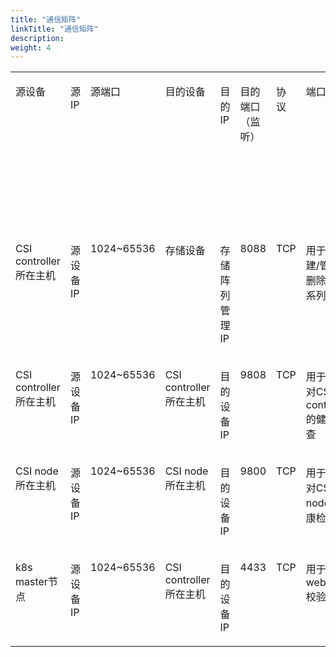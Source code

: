 ```yaml
---
title: "通信矩阵"
linkTitle: "通信矩阵"
description: 
weight: 4
---
```


<a name="table1999602114572"></a>
<table><tbody><tr id="row133412215574"><td class="cellrowborder" valign="top" width="9.734859602778593%"><p id="p634162225714"><a name="p634162225714"></a><a name="p634162225714"></a>源设备</p>
</td>
<td class="cellrowborder" valign="top" width="7.063888073574014%"><p id="p83472220578"><a name="p83472220578"></a><a name="p83472220578"></a>源IP</p>
</td>
<td class="cellrowborder" valign="top" width="5.606105077781039%"><p id="p1134132295710"><a name="p1134132295710"></a><a name="p1134132295710"></a>源端口</p>
</td>
<td class="cellrowborder" valign="top" width="8.74669797475785%"><p id="p33412275719"><a name="p33412275719"></a><a name="p33412275719"></a>目的设备</p>
</td>
<td class="cellrowborder" valign="top" width="6.3203209079346445%"><p id="p2034122215711"><a name="p2034122215711"></a><a name="p2034122215711"></a>目的IP</p>
</td>
<td class="cellrowborder" valign="top" width="6.838861168183152%"><p id="p93452225712"><a name="p93452225712"></a><a name="p93452225712"></a>目的端口    （监听）</p>
</td>
<td class="cellrowborder" valign="top" width="6.848644946678408%"><p id="p15341822105712"><a name="p15341822105712"></a><a name="p15341822105712"></a>协议</p>
</td>
<td class="cellrowborder" valign="top" width="13.814695235299872%"><p id="p1534322135717"><a name="p1534322135717"></a><a name="p1534322135717"></a>端口说明</p>
</td>
<td class="cellrowborder" valign="top" width="8.286860385480873%"><p id="p63442205717"><a name="p63442205717"></a><a name="p63442205717"></a>监听端口是否可更改</p>
</td>
<td class="cellrowborder" valign="top" width="6.887780060659426%"><p id="p193410220572"><a name="p193410220572"></a><a name="p193410220572"></a>认证方式</p>
</td>
<td class="cellrowborder" valign="top" width="8.25750904999511%"><p id="p14341122185711"><a name="p14341122185711"></a><a name="p14341122185711"></a>加密方式</p>
</td>
<td class="cellrowborder" valign="top" width="5.322375501418648%"><p id="p203432212573"><a name="p203432212573"></a><a name="p203432212573"></a>所属平面</p>
</td>
<td class="cellrowborder" valign="top" width="6.27140201545837%"><p id="p1534222135713"><a name="p1534222135713"></a><a name="p1534222135713"></a>特殊场景</p>
</td>
</tr>
<tr id="row836142219578"><td class="cellrowborder" valign="top" width="9.734859602778593%"><p id="p1536202295711"><a name="p1536202295711"></a><a name="p1536202295711"></a>CSI controller所在主机</p>
</td>
<td class="cellrowborder" valign="top" width="7.063888073574014%"><p id="p133642220579"><a name="p133642220579"></a><a name="p133642220579"></a>源设备IP</p>
</td>
<td class="cellrowborder" valign="top" width="5.606105077781039%"><p id="p7361822165717"><a name="p7361822165717"></a><a name="p7361822165717"></a>1024~65536</p>
</td>
<td class="cellrowborder" valign="top" width="8.74669797475785%"><p id="p113632213573"><a name="p113632213573"></a><a name="p113632213573"></a>存储设备</p>
</td>
<td class="cellrowborder" valign="top" width="6.3203209079346445%"><p id="p1836132275715"><a name="p1836132275715"></a><a name="p1836132275715"></a>存储阵列管理IP</p>
</td>
<td class="cellrowborder" valign="top" width="6.838861168183152%"><p id="p5361922125714"><a name="p5361922125714"></a><a name="p5361922125714"></a>8088</p>
</td>
<td class="cellrowborder" valign="top" width="6.848644946678408%"><p id="p1365228572"><a name="p1365228572"></a><a name="p1365228572"></a>TCP</p>
</td>
<td class="cellrowborder" valign="top" width="13.814695235299872%"><p id="p11365221571"><a name="p11365221571"></a><a name="p11365221571"></a>用于卷创建/管理/删除等一系列动作</p>
</td>
<td class="cellrowborder" valign="top" width="8.286860385480873%"><p id="p1336142265717"><a name="p1336142265717"></a><a name="p1336142265717"></a>否</p>
</td>
<td class="cellrowborder" valign="top" width="6.887780060659426%"><p id="p1836142275717"><a name="p1836142275717"></a><a name="p1836142275717"></a>用户名/密码</p>
</td>
<td class="cellrowborder" valign="top" width="8.25750904999511%"><p id="p836182275714"><a name="p836182275714"></a><a name="p836182275714"></a>TLS 1.3/TLS 1.2</p>
</td>
<td class="cellrowborder" valign="top" width="5.322375501418648%"><p id="p5361522195713"><a name="p5361522195713"></a><a name="p5361522195713"></a>OM</p>
</td>
<td class="cellrowborder" valign="top" width="6.27140201545837%"><p id="p73618228579"><a name="p73618228579"></a><a name="p73618228579"></a>无</p>
</td>
</tr>
<tr id="row636922155715"><td class="cellrowborder" valign="top" width="9.734859602778593%"><p id="p036182275719"><a name="p036182275719"></a><a name="p036182275719"></a>CSI controller所在主机</p>
</td>
<td class="cellrowborder" valign="top" width="7.063888073574014%"><p id="p036122212576"><a name="p036122212576"></a><a name="p036122212576"></a>源设备IP</p>
</td>
<td class="cellrowborder" valign="top" width="5.606105077781039%"><p id="p936322145711"><a name="p936322145711"></a><a name="p936322145711"></a>1024~65536</p>
</td>
<td class="cellrowborder" valign="top" width="8.74669797475785%"><p id="p1536622165719"><a name="p1536622165719"></a><a name="p1536622165719"></a>CSI controller所在主机</p>
</td>
<td class="cellrowborder" valign="top" width="6.3203209079346445%"><p id="p133615222577"><a name="p133615222577"></a><a name="p133615222577"></a>目的设备IP</p>
</td>
<td class="cellrowborder" valign="top" width="6.838861168183152%"><p id="p1836322125715"><a name="p1836322125715"></a><a name="p1836322125715"></a>9808</p>
</td>
<td class="cellrowborder" valign="top" width="6.848644946678408%"><p id="p13642211576"><a name="p13642211576"></a><a name="p13642211576"></a>TCP</p>
</td>
<td class="cellrowborder" valign="top" width="13.814695235299872%"><p id="p1336112265713"><a name="p1336112265713"></a><a name="p1336112265713"></a>用于k8s对CSI controller的健康检查</p>
</td>
<td class="cellrowborder" valign="top" width="8.286860385480873%"><p id="p113612215573"><a name="p113612215573"></a><a name="p113612215573"></a>否</p>
</td>
<td class="cellrowborder" valign="top" width="6.887780060659426%"><p id="p183672245718"><a name="p183672245718"></a><a name="p183672245718"></a>证书认证</p>
</td>
<td class="cellrowborder" valign="top" width="8.25750904999511%"><p id="p1936102215575"><a name="p1936102215575"></a><a name="p1936102215575"></a>TLS 1.3/TLS 1.2</p>
</td>
<td class="cellrowborder" valign="top" width="5.322375501418648%"><p id="p2361922195713"><a name="p2361922195713"></a><a name="p2361922195713"></a>运维面</p>
</td>
<td class="cellrowborder" valign="top" width="6.27140201545837%"><p id="p73614224571"><a name="p73614224571"></a><a name="p73614224571"></a>无</p>
</td>
</tr>
<tr id="row7361022175713"><td class="cellrowborder" valign="top" width="9.734859602778593%"><p id="p1036182210577"><a name="p1036182210577"></a><a name="p1036182210577"></a>CSI node所在主机</p>
</td>
<td class="cellrowborder" valign="top" width="7.063888073574014%"><p id="p103612245717"><a name="p103612245717"></a><a name="p103612245717"></a>源设备IP</p>
</td>
<td class="cellrowborder" valign="top" width="5.606105077781039%"><p id="p1136822205717"><a name="p1136822205717"></a><a name="p1136822205717"></a>1024~65536</p>
</td>
<td class="cellrowborder" valign="top" width="8.74669797475785%"><p id="p1836622195710"><a name="p1836622195710"></a><a name="p1836622195710"></a>CSI node所在主机</p>
</td>
<td class="cellrowborder" valign="top" width="6.3203209079346445%"><p id="p2369225571"><a name="p2369225571"></a><a name="p2369225571"></a>目的设备IP</p>
</td>
<td class="cellrowborder" valign="top" width="6.838861168183152%"><p id="p136202219572"><a name="p136202219572"></a><a name="p136202219572"></a>9800</p>
</td>
<td class="cellrowborder" valign="top" width="6.848644946678408%"><p id="p1236192275712"><a name="p1236192275712"></a><a name="p1236192275712"></a>TCP</p>
</td>
<td class="cellrowborder" valign="top" width="13.814695235299872%"><p id="p736192215578"><a name="p736192215578"></a><a name="p736192215578"></a>用于k8s对CSI node的健康检查</p>
</td>
<td class="cellrowborder" valign="top" width="8.286860385480873%"><p id="p136102245711"><a name="p136102245711"></a><a name="p136102245711"></a>否</p>
</td>
<td class="cellrowborder" valign="top" width="6.887780060659426%"><p id="p1536122225716"><a name="p1536122225716"></a><a name="p1536122225716"></a>证书认证</p>
</td>
<td class="cellrowborder" valign="top" width="8.25750904999511%"><p id="p15361722135720"><a name="p15361722135720"></a><a name="p15361722135720"></a>TLS 1.3/TLS 1.2</p>
</td>
<td class="cellrowborder" valign="top" width="5.322375501418648%"><p id="p1436222145713"><a name="p1436222145713"></a><a name="p1436222145713"></a>运维面</p>
</td>
<td class="cellrowborder" valign="top" width="6.27140201545837%"><p id="p10361227578"><a name="p10361227578"></a><a name="p10361227578"></a>无</p>
</td>
</tr>
<tr id="row1136182215579"><td class="cellrowborder" valign="top" width="9.734859602778593%"><p id="p337162216573"><a name="p337162216573"></a><a name="p337162216573"></a>k8s master节点</p>
</td>
<td class="cellrowborder" valign="top" width="7.063888073574014%"><p id="p1371226577"><a name="p1371226577"></a><a name="p1371226577"></a>源设备IP</p>
</td>
<td class="cellrowborder" valign="top" width="5.606105077781039%"><p id="p17371221576"><a name="p17371221576"></a><a name="p17371221576"></a>1024~65536</p>
</td>
<td class="cellrowborder" valign="top" width="8.74669797475785%"><p id="p237422185710"><a name="p237422185710"></a><a name="p237422185710"></a>CSI controller所在主机</p>
</td>
<td class="cellrowborder" valign="top" width="6.3203209079346445%"><p id="p1337722185717"><a name="p1337722185717"></a><a name="p1337722185717"></a>目的设备IP</p>
</td>
<td class="cellrowborder" valign="top" width="6.838861168183152%"><p id="p537192218578"><a name="p537192218578"></a><a name="p537192218578"></a>4433</p>
</td>
<td class="cellrowborder" valign="top" width="6.848644946678408%"><p id="p203762215573"><a name="p203762215573"></a><a name="p203762215573"></a>TCP</p>
</td>
<td class="cellrowborder" valign="top" width="13.814695235299872%"><p id="p337132218571"><a name="p337132218571"></a><a name="p337132218571"></a>用于调用webhook校验</p>
</td>
<td class="cellrowborder" valign="top" width="8.286860385480873%"><p id="p133718221571"><a name="p133718221571"></a><a name="p133718221571"></a>是</p>
</td>
<td class="cellrowborder" valign="top" width="6.887780060659426%"><p id="p11378221579"><a name="p11378221579"></a><a name="p11378221579"></a>证书认证</p>
</td>
<td class="cellrowborder" valign="top" width="8.25750904999511%"><p id="p03752265710"><a name="p03752265710"></a><a name="p03752265710"></a>TLS 1.3/TLS 1.2</p>
</td>
<td class="cellrowborder" valign="top" width="5.322375501418648%"><p id="p937162212575"><a name="p937162212575"></a><a name="p937162212575"></a>运维面</p>
</td>
<td class="cellrowborder" valign="top" width="6.27140201545837%"><p id="p1037142212576"><a name="p1037142212576"></a><a name="p1037142212576"></a>无</p>
</td>
</tr>
</tbody>
</table>

